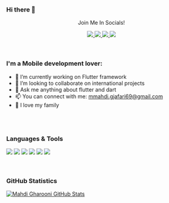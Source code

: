 ### Hi there 👋


<div align="center">
<p align="center">Join Me In Socials!</p>
    
<a href="https://www.linkedin.com/in/mohammadmahdi-gharoonijafari-582390121/">
    <img src="https://img.shields.io/badge/linkedin-%230077B5.svg?&style=for-the-badge&logo=linkedin&logoColor=white" />
</a>
   
<a href="https://mahdigharooni.medium.com/">
    <img src="https://img.shields.io/badge/Medium-12100E?style=for-the-badge&logo=medium&logoColor=white" />
</a>
    
<a href="https://hub.docker.com/u/mahdigharooni">
    <img src="https://img.shields.io/badge/-Docker-F5F5F5?&logo=Docker&style=for-the-badge" />
</a>
       

<a href="https://t.me/m_mahdi_gj">
    <img src="https://img.shields.io/badge/Telegram-2CA5E0?style=for-the-badge&logo=telegram&logoColor=white" />
</a>
</div>
<br><br>     



<div>
    
### I'm a Mobile development lover:

- 🔭 I’m currently working on Flutter framework
- 👯 I’m looking to collaborate on international projects
- 💬 Ask me anything about flutter and dart
- 📫 You can connect with me: mmahdi.gjafari69@gmail.com
- 💖 I love my family 
    
 </div>   
 <br><br>     
    


### Languages & Tools
<div>
<img src="https://img.shields.io/badge/Dart-0175C2?style=flat-square&logo=dart&logoColor=white">
<img src="https://img.shields.io/badge/Flutter-02569B?style=flat-square&logo=flutter&logoColor=white">
<img src="https://img.shields.io/badge/Java-ED8B00?style=flat-square&logo=java&logoColor=white">
<img src="https://img.shields.io/badge/Kotlin-0095D5?style=flat-square&logo=kotlin&logoColor=white">
<img src="https://img.shields.io/badge/IDE-android%20studio-brightgreen">
<img src="https://img.shields.io/badge/IDE-postman-orange">   
</div>
<br><br>     
  
  
### GitHub Statistics
<div>
    
[![Mahdi Gharooni GitHub Stats](https://github-readme-stats.vercel.app/api?username=MahdiGharooni&show_icons=true&theme=radical)](https://github.com/anuraghazra/github-readme-stats)    
    
</div>    
